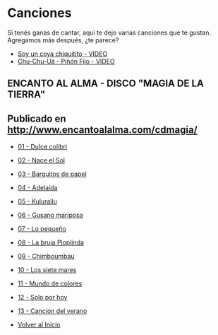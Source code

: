 # Canciones

Si tenés ganas de cantar, aquí te dejo varias canciones que te gustan.
Agregamos más después, ¿te parece?

* [Soy un coya chiquitito - VIDEO](https://drive.google.com/open?id=12l91mKWKaitnpoDX1Y5OTgfTsMt2zbWw)
* [Chu-Chu-Uá - Piñón Fijo - VIDEO](https://drive.google.com/open?id=14Ndt8f5kv7v_53T7HmNED8HHd8nN0Y5k)

## ENCANTO AL ALMA - DISCO "MAGIA DE LA TIERRA"
## Publicado en http://www.encantoalalma.com/cdmagia/

* [01 - Dulce colibri](./1-MDLT-DulceColibri.mp3)
* [02 - Nace el Sol](./2-MDLT-NaceElSol.mp3)
* [03 - Barquitos de papel](./3-MDLT-BarquitosDePapel.mp3)
* [04 - Adelaida](./4-MDLT-Adelaida.mp3)
* [05 - Kulurailu](./5-MDLT-Kulurailú.mp3)
* [06 - Gusano mariposa](./6-MDLT-GusanoMariposa.mp3)
* [07 - Lo pequeño](./7-MDLT-LoPequeño.mp3)
* [08 - La bruja Ploplinda](./8-MDLT-LaBrujaPloplinda.mp3)
* [09 - Chimboumbau](./9-MDLT-Chimboumbau.mp3)
* [10 - Los siete mares](./10-MDLT-LosSieteMares.mp3)	
* [11 - Mundo de colores](./11-MDLT-MundoDeColores.mp3)
* [12 - Solo por hoy](./12-MDLT-SoloPorHoy.mp3)
* [13 - Cancion del verano](./13-MDLT-CancionDelVerano.mp3)


* [Volver al Inicio](./README.md)
